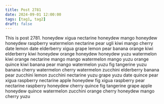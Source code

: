 ```yaml
---
title: Post 2781
date: 2024-09-01 12:00:00
tags: [tag1, tag2]
draft: false
---
```

This is post 2781.
honeydew
xigua
nectarine
honeydew
mango
honeydew
honeydew
raspberry
watermelon
nectarine
pear
ugli
kiwi
mango
cherry
date
lemon
date
elderberry
xigua
grape
lemon
pear
banana
orange
kiwi
elderberry
kiwi
honeydew
orange
honeydew
honeydew
yuzu
watermelon
kiwi
orange
nectarine
mango
mango
watermelon
mango
yuzu
orange
quince
kiwi
banana
pear
mango
watermelon
yuzu
fig
tangerine
yuzu
banana
cherry
watermelon
cherry
watermelon
zucchini
elderberry
banana
pear
zucchini
lemon
zucchini
nectarine
yuzu
grape
yuzu
date
quince
pear
xigua
raspberry
nectarine
apple
honeydew
fig
xigua
raspberry
pear
nectarine
raspberry
honeydew
cherry
quince
fig
tangerine
grape
apple
honeydew
quince
watermelon
zucchini
orange
cherry
honeydew
mango
cherry
yuzu

